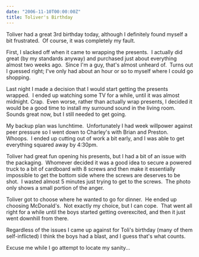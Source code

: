 ```yaml
---
date: "2006-11-10T00:00:00Z"
title: Toliver's Birthday
---
```

Toliver had a great 3rd birthday today, although I definitely found myself a bit frustrated.  Of course, it was completely my fault.

First, I slacked off when it came to wrapping the presents.  I actually did great (by my standards anyway) and purchased just about everything almost two weeks ago.  Since I'm a guy, that's almost unheard of.  Turns out I guessed right; I've only had about an hour or so to myself where I could go shopping.

Last night I made a decision that I would start getting the presents wrapped.  I ended up watching some TV for a while, until it was almost midnight. Crap.  Even worse, rather than actually wrap presents, I decided it would be a good time to install my surround sound in the living room.  Sounds great now, but I still needed to get going.

My backup plan was lunchtime.  Unfortunately I had week willpower against peer pressure so I went down to Charley's with Brian and Preston.  Whoops.  I ended up cutting out of work a bit early, and I was able to get everything squared away by 4:30pm.

Toliver had great fun opening his presents, but I had a bit of an issue with the packaging.  Whomever decided it was a good idea to secure a powered truck to a bit of cardboard with 8 screws and then make it essentially impossible to get the bottom side where the screws are deserves to be shot.  I wasted almost 5 minutes just trying to get to the screws.  The photo only shows a small portion of the anger.

Toliver got to choose where he wanted to go for dinner.  He ended up choosing McDonald's.  Not exactly my choice, but I can cope.  That went all right for a while until the boys started getting overexcited, and then it just went downhill from there.

Regardless of the issues I came up against for Toli's birthday (many of them self-inflicted) I think the boys had a blast, and I guess that's what counts.

Excuse me while I go attempt to locate my sanity...
